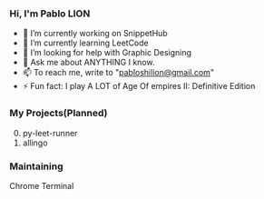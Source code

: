 ### Hi, I'm Pablo LION

- 🔭 I’m currently working on SnippetHub
- 🌱 I’m currently learning LeetCode
- 🤔 I’m looking for help with Graphic Designing
- 💬 Ask me about ANYTHING I know.
- 📫 To reach me, write to "pabloshilion@gmail.com"
- ⚡ Fun fact: I play A LOT of Age Of empires II: Definitive Edition

### My Projects(Planned)
0. py-leet-runner
1. allingo

### Maintaining
Chrome Terminal
